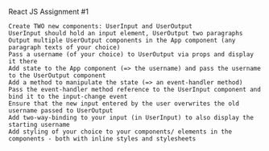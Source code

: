 React JS Assignment #1

    Create TWO new components: UserInput and UserOutput
    UserInput should hold an input element, UserOutput two paragraphs
    Output multiple UserOutput components in the App component (any paragraph texts of your choice)
    Pass a username (of your choice) to UserOutput via props and display it there
    Add state to the App component (=> the username) and pass the username to the UserOutput component
    Add a method to manipulate the state (=> an event-handler method)
    Pass the event-handler method reference to the UserInput component and bind it to the input-change event
    Ensure that the new input entered by the user overwrites the old username passed to UserOutput
    Add two-way-binding to your input (in UserInput) to also display the starting username
    Add styling of your choice to your components/ elements in the components - both with inline styles and stylesheets

